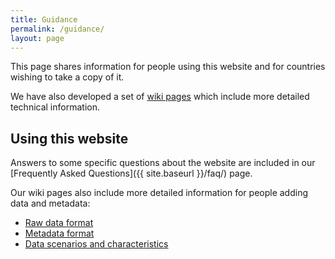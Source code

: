 ```yaml
---
title: Guidance
permalink: /guidance/
layout: page
---
```


This page shares information for people using this website and for countries wishing to take a copy of it.

We have also developed a set of [wiki pages]( https://github.com/datasciencecampus/sdg-indicators/wiki) which include more detailed technical information.

## Using this website
Answers to some specific questions about the website are included in our [Frequently Asked Questions]({{ site.baseurl }}/faq/) page.


Our wiki pages also include more detailed information for people adding data and metadata:
- [Raw data format]( https://github.com/datasciencecampus/sdg-indicators/wiki/Raw-data-format)
-	[Metadata format](https://github.com/datasciencecampus/sdg-indicators/wiki/Metadata-format)
- [Data scenarios and characteristics](https://github.com/datasciencecampus/sdg-indicators/wiki/Data-scenarios-and-characteristics)

